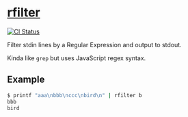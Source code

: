 # [rfilter](https://www.npmjs.com/package/rfilter)

[![CI Status][travis-image]][travis-url]

Filter stdin lines by a Regular Expression and output to stdout.

Kinda like `grep` but uses JavaScript regex syntax.

## Example

```bash
$ printf "aaa\nbbb\nccc\nbird\n" | rfilter b
bbb
bird
```

[travis-image]: https://travis-ci.org/Fishrock123/rfilter.svg?branch=master
[travis-url]: https://travis-ci.org/Fishrock123/rfilter
